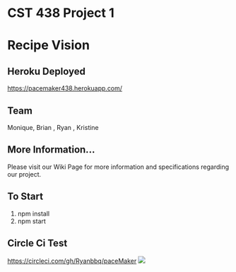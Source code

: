 # CST 438 Project 1
# Recipe Vision

## Heroku Deployed 
https://pacemaker438.herokuapp.com/

## Team
Monique, Brian , Ryan , Kristine

## More Information...
Please visit our Wiki Page for more information and specifications regarding our project.

## To Start
1. npm install
2. npm start

## Circle Ci Test
https://circleci.com/gh/Ryanbbq/paceMaker
![](https://i.imgur.com/EiH1Bp7.png)


